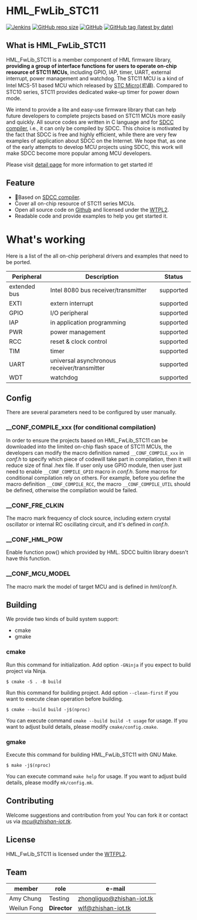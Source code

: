 # HML_FwLib_STC11
[![Jenkins](https://img.shields.io/jenkins/build?jobUrl=http%3A%2F%2Fjenkins.zhishan-iot.tk%3A12463%2Fjob%2FHML_FwLib_STC11)](http://jenkins.zhishan-iot.tk:12463/job/HML_FwLib_STC11)
[![GitHub repo size](https://img.shields.io/github/repo-size/MCU-ZHISHAN-IoT/HML_FwLib_STC11)](https://github.com/MCU-ZHISHAN-IoT/HML_FwLib_STC11)
[![GitHub](https://img.shields.io/github/license/MCU-ZHISHAN-IoT/HML_FwLib_STC11)](https://github.com/MCU-ZHISHAN-IoT/HML_FwLib_STC11/blob/master/LICENSE)
[![GitHub tag (latest by date)](https://img.shields.io/github/v/tag/MCU-ZHISHAN-IoT/HML_FwLib_STC11?color=26a69a)](https://github.com/MCU-ZHISHAN-IoT/HML_FwLib_STC11/tags)
## What is HML_FwLib_STC11
HML_FwLib_STC11 is a member component of HML firmware library, **providing a group of interface functions for users to operate on-chip resource of STC11 MCUs**, including GPIO, IAP, timer, UART, external interrupt, power management and watchdog. The STC11 MCU is a kind of Intel MCS-51 based MCU which released by [STC Micro](http://www.stcmcu.com/)(*宏晶*). Compared to STC10 series, STC11 provides dedicated wake-up timer for power down mode.

We intend to provide a lite and easy-use firmware library that can help future developers to complete projects based on STC11 MCUs more easily and quickly. All source codes are written in C language and for [SDCC compiler](http://sdcc.sourceforge.net/), i.e., it can only be compiled by SDCC. This choice is motivated by the fact that SDCC is free and highly efficient, while there are very few examples of application about SDCC on the Internet. We hope that, as one of the early attempts to develop MCU projects using SDCC, this work will make SDCC become more popular among MCU developers.<br>

Please visit [detail page](https://hw.zhishan-iot.tk/page/hml/detail/fwlib_stc10.html) for more information to get started it!

## Feature
+ :dart:Based on [SDCC compiler](http://sdcc.sourceforge.net/).
+ Cover all on-chip resource of STC11 series MCUs.
+ Open all source code on [Github](https://github.com) and licensed under the [WTPL2](https://wtfpl2.com/).
+ Readable code and provide examples to help you get started it.

# What's working
Here is a list of the all on-chip peripheral drivers and examples that need to be ported.

| Peripheral | Description | Status |
| --- | --- | --- |
| extended bus | Intel 8080 bus receiver/transmitter | supported |
| EXTI | extern interrupt | supported |
| GPIO | I/O peripheral | supported  |
| IAP | in application programming | supported |
| PWR | power management | supported |
| RCC | reset & clock control | supported |
| TIM | timer | supported |
| UART | universal asynchronous receiver/transmitter | supported |
| WDT | watchdog | supported |

## Config
There are several parameters need to be configured by user manually.
### \_\_CONF\_COMPILE\_xxx (for conditional compilation)
In order to ensure the projects based on HML_FwLib_STC11 can be downloaded into the limited on-chip flash space of STC11 MCUs, the developers can modify the macro definition named `__CONF_COMPILE_xxx` in *conf.h* to specify which piece of codewill take part in compilation, then it will reduce size of final .hex file. If user only use GPIO module, then user just need to enable `__CONF_COMPILE_GPIO` macro in *conf.h*. Some macros for conditional compilation rely on others. For example, before you define the macro definition `__CONF_COMPILE_RCC`, the macro `__CONF_COMPILE_UTIL` should be defined, otherwise the compilation would be failed.
### \_\_CONF\_FRE\_CLKIN
The macro mark frequency of clock source, including extern crystal oscillator or internal RC oscillating circuit, and it's defined in *conf.h*.
### \_\_CONF\_HML\_POW
Enable function pow() which provided by HML. SDCC builtin library doesn't have this function.
### \_\_CONF\_MCU\_MODEL
The macro mark the model of target MCU and is defined in *hml/conf.h*.

## Building
We provide two kinds of build system support:
* cmake
* gmake

### cmake
Run this command for initialization. Add option `-GNinja` if you expect to build project via Ninja.
```
$ cmake -S . -B build
```
Run this command for building project. Add option `--clean-first` if you want to execute clean operation before building.
```
$ cmake --build build -j$(nproc)
```
You can execute command `cmake --build build -t usage` for usage. If you want to adjust build details, please modify `cmake/config.cmake`.
### gmake
Execute this command for building HML_FwLib_STC11 with GNU Make.
```
$ make -j$(nproc)
```
You can execute command `make help` for usage. If you want to adjust build details, please modify `mk/config.mk`.

## Contributing
Welcome suggestions and contribution from you! You can fork it or contact us via *[mcu@zhishan-iot.tk](mailto:mcu@zhishan-iot.tk)*.

## License
HML_FwLib_STC11 is licensed under the [WTFPL2](https://wtfpl2.com/).

##  Team

|member        | role              |e-mail                        |
|--------------|-------------------|------------------------------|
| Amy Chung    | Testing           |[zhongliguo@zhishan-iot.tk](mailto:zhongliguo@zhishan-iot.tk) |
| Weilun Fong  | **Director**      |[wlf@zhishan-iot.tk](mailto:wlf@zhishan-iot.tk) |
